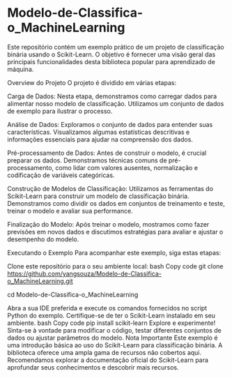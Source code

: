 # Modelo-de-Classifica-o_MachineLearning

Este repositório contém um exemplo prático de um projeto de classificação binária usando o Scikit-Learn. O objetivo é fornecer uma visão geral das principais funcionalidades desta biblioteca popular para aprendizado de máquina.

Overview do Projeto
O projeto é dividido em várias etapas:

Carga de Dados: Nesta etapa, demonstramos como carregar dados para alimentar nosso modelo de classificação. Utilizamos um conjunto de dados de exemplo para ilustrar o processo.

Análise de Dados: Exploramos o conjunto de dados para entender suas características. Visualizamos algumas estatísticas descritivas e informações essenciais para ajudar na compreensão dos dados.

Pré-processamento de Dados: Antes de construir o modelo, é crucial preparar os dados. Demonstramos técnicas comuns de pré-processamento, como lidar com valores ausentes, normalização e codificação de variáveis categóricas.

Construção de Modelos de Classificação: Utilizamos as ferramentas do Scikit-Learn para construir um modelo de classificação binária. Demonstramos como dividir os dados em conjuntos de treinamento e teste, treinar o modelo e avaliar sua performance.

Finalização do Modelo: Após treinar o modelo, mostramos como fazer previsões em novos dados e discutimos estratégias para avaliar e ajustar o desempenho do modelo.

Executando o Exemplo
Para acompanhar este exemplo, siga estas etapas:

Clone este repositório para o seu ambiente local:
bash
Copy code
git clone https://github.com/yangsouza/Modelo-de-Classifica-o_MachineLearning.git

cd Modelo-de-Classifica-o_MachineLearning


Abra a sua IDE preferida e execute os comandos fornecidos no script Python do exemplo. Certifique-se de ter o Scikit-Learn instalado em seu ambiente.
bash
Copy code
pip install scikit-learn
Explore e experimente! Sinta-se à vontade para modificar o código, testar diferentes conjuntos de dados ou ajustar parâmetros do modelo.
Nota Importante
Este exemplo é uma introdução básica ao uso do Scikit-Learn para classificação binária. A biblioteca oferece uma ampla gama de recursos não cobertos aqui. Recomendamos explorar a documentação oficial do Scikit-Learn para aprofundar seus conhecimentos e descobrir mais recursos.
